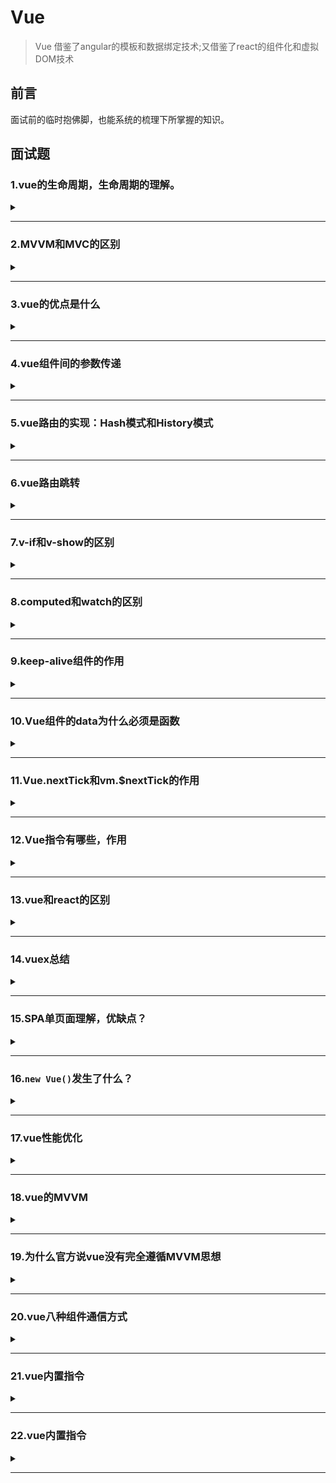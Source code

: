 # Vue

> Vue 借鉴了angular的模板和数据绑定技术;又借鉴了react的组件化和虚拟DOM技术  

## 前言  
面试前的临时抱佛脚，也能系统的梳理下所掌握的知识。  

## 面试题

### 1.vue的生命周期，生命周期的理解。

<details><summary><b></b></summary>
<p>

#### 答案:   

> **创建**=>**挂载**=>**更新**=>**销毁**（也就是我们常说的**八个阶段**：`创建前/后`，`挂载前/后`，`更新前/后`，`销毁前/后`）。
> 
> 含义：Vue实例从创建到销毁的过程，就是生命周期。从开始创建、初始化数据、编译模板、挂载Dom===>渲染、更新===>渲染销毁等一系列过程，称之为Vue的生命周期。
> 
> 作用：Vue的生命周期有多个事件钩子，让我们在控制整个Vue实例的过程时更容易形成好的逻辑。
> 
> 第一次页面加载会触发的钩子函数：`beforeCreate`、`created`、`beforeMount`、`mounted`。
>
> Dom渲染在哪个周期就已经完成：`mounted`。
> 
> Vue的页面请求一般放在哪个生命周期：`created`和`mounted`（区别：mounted周期中Dom已经渲染完成，再去请求数据，就会有空壳Dom的情况，会影响布局；而created周期中操作Dom节点会找不到Dom）。

如下图（vue生命周期官网）：  
![vue生命周期](https://cn.vuejs.org/images/lifecycle.png)  

上图理解：  
首先需要我们去执行一个实例`new Vue()`，首先执行了init(init是vue组件默认去执行的)，这时是事件和生命钩子的初始化（`Init Events&Lifecycle`）;  
在实例初始化之后（`Init Events&Lifecycle`）调用了beforeCreate,此时事件已经好了，也能开始生命周期了（读取配置项，加载生命周期的方法）。  
> **说明：这个时候this不能使用，data中的数据、methods的方法，以及watcher中的事件都不能获得**；  

接着初始化inject、provide、state属性（设置data、methods、computed...等配置项），也就是`Init injections(注射)&reactivity(反应性)`。在实例调用完成后他会立即调用created。在这一步，实例已经完成以下配置：数据观测（data observer）、属性和方法的运算、watch/event事件回调；然而挂载阶段还没开始，$el属性目前不可见。所以在init的时候，事件已经调用了，因此在beforeCreate的时候不要修改data里面赋值的数据，最早也要在created里面做（添加一些行为）。  
> **说明：created这个时候可以操作vue中的数据和方法，但是还不能对dom节点进行操作**  

当created完成之后，它会去判断，instance（实例）里面是否含有el对象`has 'el' option`。如果没有的话，它就会挂载`when vm.$mounted(el) is called`,然后走下一步，判断是否有模板`has 'template' option`;如果有的话，他就会直接跳到下一步，判断是否有模板`has 'template' option`。  
如果有模板'template'，就会把template解析成一个render function。通过render函数去渲染创建Dom树`compile template into render function`；如果没有模板'template'，就编译el对象外层html作为模板`compile el's outerHtml as template`。  
beforeMount再有了render函数的时候才会执行，此时$el和data都初始化了，但是在挂载前为虚拟的Dom节点。  
> **说明：$el属性已经存在，是虚拟Dom，只是数据未挂载到模板中**  

然后继续执行render函数，当执行完render函数之后，也就是el被新创建的vm.$el替换`Create vm.$el and replace 'el' with it`，并且挂载到实例上去之后就会调用mounted这个钩子。  
在mounted挂载完成，dom树已经完成渲染到页面，可进行dom操作。但是它不会承诺所有的子组件也都一起被挂载，如果希望等到整个视图都渲染完毕，可以用vm.$nextTick()。  
> **说明：挂载完毕，这时Dom节点被渲染到文档内，dom操作在此时能正常进行**   

当数据有更新，就会调用beforeUpdate，然后虚拟dom重新渲染补丁，以最小dom开支来重新渲染dom`Virtual Dom re-render and patch`。  
> **说明：beforeUpdate是指view层的数据变化前，不是data中数据改变前触发，因为Vue是数据驱动的。这里适合在更新之前访问现有Dom，比如手动移除已添加的事件监听器**  

然后就是updated执行。由于数据更改导致的虚拟Dom重新渲染和打补丁，在这之后会调用该钩子。当该钩子被调用时，组件Dom已经更新，所以你现在可以执行依赖于DOM的操作。然而在大多数情况，应该避免在此期间更改状态。如果要更改相应状态，最好使用计算属性或watcher取而代之。  
> **注意：updated不会承诺所有的子组件也都会被重构。如果你希望整个视图都重绘完毕，可以用vm.$nectTick()替换掉uopdated**  
> **说明： view层的数据更新后，data中的数据通beforeUpdate，都是更新完以后的。**  

beforeDestroy：实例在销毁之前调用，在这还能访问实例的数据`when vm.$destory() is called`。  
当组件销毁时，beforeDestroy执行，清除watcher、子组件、事件监听器等`Teardown watchers,child components and event listeners`。  
> **说明：实例在组件销毁之前调用，在这一步，实例完全可用**  

destroyed：Vue实例销毁后调用，调用后，Vue实例指示的所有东西会解绑，所有事件监听器会被移除，所有子实例也会被销毁。  
> **说明：执行destroy方法后，对data改变不会触发周期函数，此时，Vue实例已经解除事件监听和dom绑定，但是Dom结构依然存在**
</p>
</details>  

***

### 2.MVVM和MVC的区别

<details><summary><b></b></summary>
<p>

#### 答案:   
mvc和mvvm其实区别并不大，都是一种设计思想。主要是mvc的controller演变成mvvm的viewModel。mvvm主要解决了mvc中的大量的Dom操作是页面的渲染性能降低，加载速度变慢，影响用户体验。和当model频繁发生变化，开发者需要主动更新到view。
</p>
</details> 

***

### 3.vue的优点是什么

<details><summary><b></b></summary>
<p>

#### 答案:   
* 1.低耦合：视图`View`可以独立`Model`变化和修改，一个`ViewModel`可以绑定到不同的`View`上，当`View`变化的时候`Model`可以不变，当`Model`变化的时候`View`也可以不变。  
* 2.可重用性：可以把一些视图逻辑放在一个`ViewModel`里面，让很多`View`重用这段视图逻辑。  
* 3.独立开发：开发人员可以专注于业务逻辑和数据开发`ViewModel`,设计人员可以专注于页面设计，使用Expression Blend可以容易设计界面并生成xml代码。  
* 4.可测试：界面素来是比较难于测试的，而现在测试可以针对`ViewModel`来写。  
</p>
</details> 

***

### 4.vue组件间的参数传递

<details><summary><b></b></summary>
<p>

#### 答案:   
* 父组件与子组件传值：  
> 父组件传给子组件：子组件通过`props`方法接收数据；  
> 子组件传给父组件：`$emit`方法传递。  

* 兄弟组件间传值：  
> `eventBus`：就是创建一个实践中心，相当于中转站，可以用它来传递事件和接收事件；  
> `vuex`：适合比较大项目，具体看需求。  
</p>
</details> 

***

### 5.vue路由的实现：Hash模式和History模式

<details><summary><b></b></summary>
<p>

#### 答案:   
* **Hash模式**：是一种把前路由的路径用井号#拼接在真实URL后面的模式。当#后面的路径发生变化时，浏览器不会重新发起请求，而是会触发`haschange`事件。  
特点：hash虽然在URL中，但是不被包括在HTTP请求中；用来指导浏览器动作，对服务端的安全无用，hash不会重加载页面。  
优点：浏览器的兼容性比较好，支持IE8。  
缺点：路径在井号#后面，比较丑。  
读取：`window.location.hash`。  

* **History模式**：history采用HTML5的新特性；且提供两个方法：`pushState()`,`replaceState()`可以对浏览器历史记录栈进行修改，以及`popState`事件监听到状态变更。  
监听popState事件，该事件能监听到：用户点击浏览器前进后退的动作；手动调用history的`back`,`forward`和`go`方法。不能监听到：history的`pushState()`、`replaceState()`。  
优点：理解比较正规，没有井号。  
缺点：兼容性不如hash，且需要服务器支持，否则一刷新就404了。  
</p>
</details> 

***

### 6.vue路由跳转

<details><summary><b></b></summary>
<p>

#### 答案:   
声明式（标签跳转）  
```javascript
<router-link :to="index></router-link>
```

编程式（js跳转）  
```javascript
router.push('index')
```
</p>
</details> 

***

### 7.v-if和v-show的区别

<details><summary><b></b></summary>
<p>

#### 答案:   
* `v-if`：用于条件性渲染一块内容，这块内容只会在指令表达式返回`true`的时候被渲染。
* `v-show`：`v-show`的元素始终会被渲染保留在DOM中。`v-show`只是简单的切换元素css的display。  

区别：  
1.`v-show`是css显隐切换，v-if是完整的销毁和重新创建;  
2.使用频繁切换的时候用`v-show`，运行较少改变时用`v-if`;  
3.`v-if`是条件渲染，当false的时候不会渲染，页面也不会有html标签生成，`v-show`则是不管为true或者false，html元素都存在，只是css样式display的显隐;  
4.当我们需要经常切换某个元素的显隐时，使用`v-show`更加节省性能，当只需要一次切换时，使用`v-if`更加合理。  
</p>
</details> 

***

### 8.computed和watch的区别

<details><summary><b></b></summary>
<p>

#### 答案:   
* `computed`：  

> `computed`是计算属性，也就是计算值，更多用于计算值的场景;    
> 具有缓存性，`computed`的值在`getter`执行后是会缓存的，只有在它依赖的属性值改变之后，下一次获取`computed`的值时重新调用对应的`getter`来计算;   
> `computed`更适用于比较消耗性能的场景。  

* `watch`：  

> `watch`更多的是[观察]的作用，类似某些数据的监听回调，用于观察props和$emit或者本组件的值，当数据变化时来执行回调进行后续操作;  
> 无缓存性，页面重新渲染时值不变化也会执行。  

小结：  

> 当需要进行数值计算时，而且依赖于其他数据，可以把这个数据设计为`computed`;  
> 当需要在某个数据变化做一些事情，使用`watch`来观察这个数据的变化。

</p>
</details> 

***  

### 9.keep-alive组件的作用

<details><summary><b></b></summary>
<p>

#### 答案:   
`<keep-alive></keep-alive>`包裹动态组件时，会缓存不活动的组件实例，主要用于保留组件状态或避免重复渲染。  
> 比如有一个列表和一个详情，那么用户就会经常执行打开详情=>返回列表=>打开详情...这样的话列表和详情就会是一个很高频率打开的页面，那么对列表组件使用`<keep-alive></keep-alive>`进行缓存，这样用户每次返回列表的时候，都能从缓存中快速渲染，而不是重新渲染。
</p>
</details> 

***  

### 10.Vue组件的data为什么必须是函数

<details><summary><b></b></summary>
<p>

#### 答案:   
> vue组件的data值不能为对象，因为对象时引用类型，组件可能会被多个实例引用；  
> 组件中的data写成一个函数，数据以函数返回值形式定义，这样每复用一次组件，就会返回一份新的data，类似于每个实例创建一个私有的数据空间，让各个组件实例维护各自的数据；  
> 如果data值是对象，将导致多个实例共享一个对象，其中一个组件改变data的属性值，其他实例也会受到影响。
</p>
</details> 

***  


### 11.Vue.nextTick和vm.$nextTick的作用

<details><summary><b></b></summary>
<p>

#### 答案:   
**官方**：  
> 在下次DOM更新循环结束之后执行延迟回调。在修改数据之后立即使用这个方法，获取更新后的DOM。

Vue在更新DOM时时异步的，当数据发生变化时，Vue将开启一个一步更新的队列，视图需要等队列的所有数据变化完成之后，再统一进行更新；  

如果我们一直在修改相同的数据，异步操作队列还会去重；  

等待同一事件循环的所有数据变化完成之后，会将队列中的事件拿来进行处理，进行Dom更新。  

如果想在修改数据后立刻得到更新后的DOM结构，可以使用`Vue.nextTick()`

</p>
</details> 

***  

### 12.Vue指令有哪些，作用

<details><summary><b></b></summary>
<p>

#### 答案:   
* `v-if`:条件渲染指令。用于条件渲染一块内容，这块内容只能只在表达式返回`true`时才会被渲染。  
  `v-show`渲染的元素会始终保留在DOM中，`v-show`的切换只是`display`的显隐。  
* `v-for`：列表渲染指令。基于数组渲染一个列表。  
* `v-bind`：属性绑定指令。给标签属性赋值。    
  `v-text`：属性绑定指令。显示原文本。  
  `v-html`：属性绑定指令。以标签内容显示。  
* `v-on`：事件绑定指令。用来监听DOM事件，并在触发时运行一些js代码。  
  `v-on:click`、  
  `v-on:keydown`、  
  `v-on:mouseover`。  
* `v-model`：双向数据绑定指令。给value赋值。  
</p>
</details> 

***  

### 13.vue和react的区别

<details><summary><b></b></summary>
<p>

#### 答案:   

</p>
</details> 

***

### 14.vuex总结
<details><summary><b></b></summary>
<p>

#### 答案:   
vuex是一种状态管理机制，将全局组件的共享状态抽取出来为一个`store`,以一个单例的模式存在，应用任何一个组件中都可以使用，vuex更改`state`的唯一途径是通过`mutation`,`mutation`需要`commit`触发，`action`实际触发是`mutation`,其中`mutation`处理同步任务，`action`处理异步任务。
</p>
</details> 

***  

### 15.SPA单页面理解，优缺点？
<details><summary><b></b></summary>
<p>

#### 答案:   
> SPA(single-page application)仅在Web页面初始化时加载响应的HTML、JavaScript和CSS。一旦页面加载完成，SPA不会因为用户的操作而进行页面的重新加载或跳转；取而代之的是利用路由机制实现HTML内容的变换，UI与用户的交互，避免页面重新加载。  

优点：  
* 用户体验好，快，内容改变不需要重新加载整个页面，避免不必要的跳转和重复渲染；  
* SPA相对服务器压力小；  
* 前后端职责分离，架构清晰，前端进行交互逻辑，后端负责数据处理；  

缺点：  
* 首屏（初次）加载慢：为实现单页web应用功能及显示效果，需要在加载页面的时候将JavaScript、CSS统一加载，部分页面按需加载；  
* 不利于SEO：由于所有的内容在一个页面动态替换显示，所以在SEO上有着天然的弱势。
</p>
</details> 

***  

### 16.`new Vue()`发生了什么？
<details><summary><b></b></summary>
<p>

#### 答案:   
* `new Vue()`创建Vue实例，它内部执行了根实例的初始化过程。  
* 具体包括以下操作：  
    选项合并  
    `$children`、`$refs`、`$slots`、`$createElement`等实例的方法初始化  
    自定义时间处理   
    数据响应式处理  
    生命钩子的调用（beforecreate created）  
    可能的挂载  
* 总结：`new Vue()`创建了根实例并准备好数据和方法，未来执行挂载时，此过程还会递归的应用于它的子组件上，最终形成一个有紧密关系的组件实例树。  

</p>
</details> 

***  

### 17.vue性能优化
<details><summary><b></b></summary>
<p>

#### 答案:   
1） 编码阶段：  
* 尽量减少data中的数据，data中的数据都会增加getter和setter，会收集对应的watcher；  
* 如果需要使用v-for给每项元素绑定事件时使用事件代理；  
* SPA页面采用keep-alive缓存组件；  
* 在更多情况下使用v-if替代v-show；  
* key保证唯一；  
* 使用路由懒加载、异步组件；  
* 防抖节流；  
* 第三方模块按需导入；  
* 长列表滚动到可视区动态加载；  
* 图片懒加载、不在HTML里缩放图像、使用雪碧图（CSS sprite）、使用字体图标（iconfont）、使用WebP；
* 降低重绘重排的频率和成本；  
* CSS读写分离，不用js操作元素样式；  

2) 用户体验：  
* 骨架屏；  
* PWA；  
* 使用缓存（客户端缓存，服务端缓存，服务端开启gzip压缩）；  

3）SEO优化：  
* 预渲染；  
* 服务端渲染SSR；  

4）打包优化：  
* 压缩代码（注意：不要对图片文件进行Gzip压缩）；
* Tree Shaking/Scope Hoisting；  
* 使用cdn加载第三方模块；  
* 多线程打包happypack；  
* splitChunks抽离公共组件；  
* sourceaMap优化
</p>
</details> 

***  
                 

### 18.vue的MVVM
<details><summary><b></b></summary>
<p>

#### 答案:   
ViewModel：做了两件事情达到数据绑定，首先将模型转换为视图，即将后台传递的数据转化成所看到的的页面，实现方式数据绑定；二是将视图转化成模型，即将所看的页面转化成后端数据
，实现方式是DOM事件监听。  
MVC和MVVM最大的区别是：实现了view和model的自动同步，也就是当model属性改变时，我们不需要手动操作DOM元素，来改变view的显示，而是改变属性后，该属性对应的view层会自动改变（对应vue数据驱动的思想）  
整体看来，MVVM比MVC精简得多，不仅简化了业务与界面的依赖 ，还解决了数据频繁更新的问题，不用再用选择器操作DOM元素。因为在MVVM中，View不知道Model的存在，View和ViewModel也观察不到View，这种低耦合模式提高代码的可重用性。
</p>
</details> 

***  


### 19.为什么官方说vue没有完全遵循MVVM思想
<details><summary><b></b></summary>
<p>

#### 答案:   
严格的MVVM要求View不能和Model直接通信，而vue提供了$refs这个属性，让Model可以直接操作View，违反了这一规定，所以View没有完全遵循MVVM
</p>
</details> 

***  

### 20.vue八种组件通信方式
<details><summary><b></b></summary>
<p>

#### 答案:   
1.`props`/`$emit`    
> 父组件传给子组件：父组件 ':/v-bind',子组件通过`props`方法接收数据；  
> 子组件传给父组件：`$emit`方法传递,父组件'@'接受。  

2.`$children`/`$parent`   
指定已创建的实例之父实例，在两者之间建立父子关系，子实例可以用`this.$parent`访问父实例，子实例被推入父实例的`$children` 数组中。  
`this.$parent`/`this.$children[0]`  
> 注意：节制的使用`$parent`和`$children`-它们的主要目的是作为访问组件的应急方法更推荐`props`和`events`实现父子组件通信。  

3.`provide`/`inject`  
父组件通过`provide`提供变量，然后子组件通过`inject`来注入变量，（官方不推荐在实际业务中使用，但是写组件库时很常见）。  

4.`ref`/`refs`  
`ref`被用来给元素或者子组件注册引用信息，引用信息将会注册在父组件的`$refs`对象上。如果在普通的DOM元素上使用，引用指向DOM元素；如果用在子组件上，引用就会指向组件实例。  
> 注意：`$refs`不是响应式的，因此不应该试图用它在模板中做数据绑定。

5.`eventBus`  
`eventBus`（又称为事件总线） 兄弟组件数据传递，这种情况下可以使用事件总线的方式。在vue中可以使用它来作为沟通桥梁的概念，就像是所有组件共用相同的事件中心，可以向事件中心注册发送事件或接收事件，所以组件都可以通知其他组件。  
> 当项目较大时，就容易造成难以维护的灾难。  

1）初始化  
```javascript
// event-bus.js
import Vue from "vue"
export const EventBus = new Vue()
```  
                     
2)发送事件  
```javascript
import {EventBus} from "./event-bus.js"

EventBus.$emit('addition',{
   num:this.num++
})
```  
               
3)接收事件  
```javascript
import {EventBus} from "./event-bus.js"
                                       
EventBus.$on('addition', param => {
  this.count = this.count + param.num;
})
```
  
4)移除事件监听者  
```javascript
import {EventBus} from "./event-bus.js"

EventBus.$off('addition',{})
```  
                                       
6.`Vuex`  
解决了`多个视图依赖同一状态`和`来自不同视图的行为需要变更同一状态`的问题。  
                                       
7.`localStorage`/`sessionStorage`  

8.`$attrs`和`$listeners`   

</p>
</details> 

***  

### 21.vue内置指令  
<details><summary><b></b></summary>
<p>

#### 答案:   
`v-text`:更新元素的``textContent`。  
`v-html`:更新元素的innerHTML。容易导致XSS攻击，永不在用户提交内容上使用。  
`v-show`:用于切换元素的`display`来进行显隐。  
`v-if`/`v-else`/`v-else-if`:可以配合`template`使用；当和`v-for`使用的时候优先级比`v-if`高。  
`v-for`:基于源数据多次渲染元素或模板块；优先级比`v-if`高，最好不用一起使用，尽量用计算属性去解决；注意增加唯一key值，不要使用index作为key。  

</p>
</details> 

***  

### 22.vue内置指令
<details><summary><b></b></summary>
<p>

#### 答案:   
严格的MVVM要求View不能和Model直接通信，而vue提供了$refs这个属性，让Model可以直接操作View，违反了这一规定，所以View没有完全遵循MVVM
</p>
</details> 

***  
